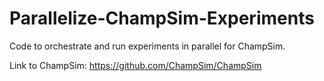 # Parallelize-ChampSim-Experiments
Code to orchestrate and run experiments in parallel for ChampSim.

Link to ChampSim: https://github.com/ChampSim/ChampSim

